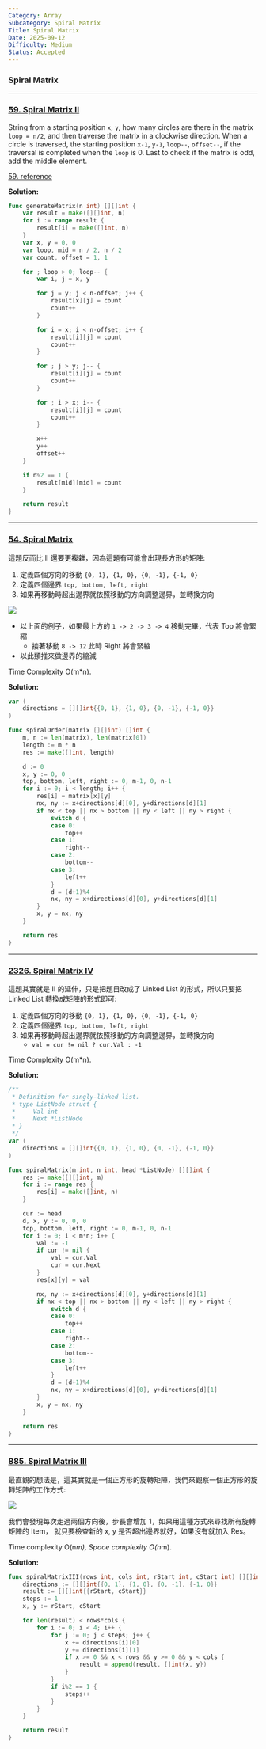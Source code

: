 ```yaml
---
Category: Array
Subcategory: Spiral Matrix
Title: Spiral Matrix
Date: 2025-09-12
Difficulty: Medium
Status: Accepted
---
```

### Spiral Matrix

---

### [59. Spiral Matrix II]

String from a starting position `x`, `y`, how many circles are there in the matrix `loop = n/2`,
and then traverse the matrix in a clockwise direction. When a circle is traversed, the starting position `x-1`, `y-1`, `loop--`, `offset--`, 
if the traversal is completed when the `loop` is 0. Last to check if the matrix is odd, add the middle element.

[59. reference]

**Solution:**
```go
func generateMatrix(n int) [][]int {
	var result = make([][]int, n)
	for i := range result {
		result[i] = make([]int, n)
	}
	var x, y = 0, 0
	var loop, mid = n / 2, n / 2
	var count, offset = 1, 1

	for ; loop > 0; loop-- {
		var i, j = x, y

		for j = y; j < n-offset; j++ {
			result[x][j] = count
			count++
		}

		for i = x; i < n-offset; i++ {
			result[i][j] = count
			count++
		}

		for ; j > y; j-- {
			result[i][j] = count
			count++
		}

		for ; i > x; i-- {
			result[i][j] = count
			count++
		}

		x++
		y++
		offset++
	}

	if n%2 == 1 {
		result[mid][mid] = count
	}

	return result
}
```

[59. Spiral Matrix II]: https://leetcode.com/problems/spiral-matrix-ii/description/
[59. reference]: https://github.com/youngyangyang04/leetcode-master/blob/master/problems/0059.%E8%9E%BA%E6%97%8B%E7%9F%A9%E9%98%B5II.md

---

### [54. Spiral Matrix]

這題反而比 II 還要更複雜，因為這題有可能會出現長方形的矩陣:
1.	定義四個方向的移動 `{0, 1}, {1, 0}, {0, -1}, {-1, 0}`
2.	定義四個邊界 `top, bottom, left, right`
3.	如果再移動時超出邊界就依照移動的方向調整邊界，並轉換方向

![](/_image/Spiral_Matrix/1.jpg)

-	以上面的例子，如果最上方的 `1 -> 2 -> 3 -> 4` 移動完畢，代表 Top 將會緊縮
	-	接著移動 `8 -> 12` 此時 Right 將會緊縮
-	以此類推來做邊界的縮減

Time Complexity O(m*n).

**Solution:**
```go
var (
	directions = [][]int{{0, 1}, {1, 0}, {0, -1}, {-1, 0}}
)

func spiralOrder(matrix [][]int) []int {
	m, n := len(matrix), len(matrix[0])
	length := m * n
	res := make([]int, length)

	d := 0
	x, y := 0, 0
    top, bottom, left, right := 0, m-1, 0, n-1
	for i := 0; i < length; i++ {
        res[i] = matrix[x][y]
		nx, ny := x+directions[d][0], y+directions[d][1]
        if nx < top || nx > bottom || ny < left || ny > right {
            switch d {
            case 0:
                top++
            case 1:
                right--
            case 2:
                bottom--
            case 3:
                left++
            }
            d = (d+1)%4
            nx, ny = x+directions[d][0], y+directions[d][1]
        }
        x, y = nx, ny
	}

	return res
}
```

[54. Spiral Matrix]: https://leetcode.com/problems/spiral-matrix/

---

### [2326. Spiral Matrix IV]

這題其實就是 II 的延伸，只是把題目改成了 Linked List 的形式，所以只要把 Linked List 轉換成矩陣的形式即可:
1.	定義四個方向的移動 `{0, 1}, {1, 0}, {0, -1}, {-1, 0}`
2.	定義四個邊界 `top, bottom, left, right`
3.	如果再移動時超出邊界就依照移動的方向調整邊界，並轉換方向
	-	`val = cur != nil ? cur.Val : -1`

Time Complexity O(m*n).

**Solution:**
```go
/**
 * Definition for singly-linked list.
 * type ListNode struct {
 *     Val int
 *     Next *ListNode
 * }
 */
var (
	directions = [][]int{{0, 1}, {1, 0}, {0, -1}, {-1, 0}}
)

func spiralMatrix(m int, n int, head *ListNode) [][]int {
    res := make([][]int, m)
    for i := range res {
        res[i] = make([]int, n)
    }

    cur := head
    d, x, y := 0, 0, 0
    top, bottom, left, right := 0, m-1, 0, n-1
    for i := 0; i < m*n; i++ {
        val := -1
        if cur != nil {
            val = cur.Val
            cur = cur.Next
        }
        res[x][y] = val

        nx, ny := x+directions[d][0], y+directions[d][1]
        if nx < top || nx > bottom || ny < left || ny > right {
            switch d {
            case 0:
                top++
            case 1:
                right--
            case 2:
                bottom--
            case 3:
                left++
            }
            d = (d+1)%4
            nx, ny = x+directions[d][0], y+directions[d][1]
        }
        x, y = nx, ny
    }

    return res
}
```

[2326. Spiral Matrix IV]: https://leetcode.com/problems/spiral-matrix-iv/

---

### [885. Spiral Matrix III]

最直觀的想法是，這其實就是一個正方形的旋轉矩陣，我們來觀察一個正方形的旋轉矩陣的工作方式:

![](/_image/Martix/1.png)

我們會發現每次走過兩個方向後，步長會增加 1，如果用這種方式來尋找所有旋轉矩陣的 Item，
就只要檢查新的 x, y 是否超出邊界就好，如果沒有就加入 Res。

Time complexity O(n*m), Space complexity O(n*m).

**Solution:**
```go
func spiralMatrixIII(rows int, cols int, rStart int, cStart int) [][]int {
	directions := [][]int{{0, 1}, {1, 0}, {0, -1}, {-1, 0}}
	result := [][]int{{rStart, cStart}}
	steps := 1
	x, y := rStart, cStart

	for len(result) < rows*cols {
		for i := 0; i < 4; i++ {
			for j := 0; j < steps; j++ {
				x += directions[i][0]
				y += directions[i][1]
				if x >= 0 && x < rows && y >= 0 && y < cols {
					result = append(result, []int{x, y})
				}
			}
			if i%2 == 1 {
				steps++
			}
		}
	}

	return result
}
```

[885. Spiral Matrix III]: https://leetcode.com/problems/spiral-matrix-iii